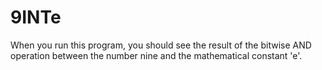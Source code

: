 # 9INTe
When you run this program, you should see the result of the bitwise AND operation between the number nine and the mathematical constant 'e'.
